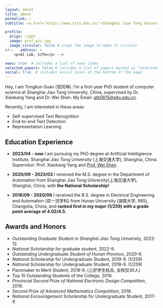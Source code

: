 ```yaml
---
layout: about
title: about
permalink: /
subtitle: <a href='https://www.sjtu.edu.cn/'>Shanghai Jiao Tong University</a>

profile:
  align: right
  image: prof_pic.jpg
  image_circular: false # crops the image to make it circular
<!--   address: >
    <p>AI Lab, SJTU</p> -->

news: true  # includes a list of news items
selected_papers: false # includes a list of papers marked as "selected={true}"
social: true  # includes social icons at the bottom of the page
---
```


Hey, I am Tongkun Guan (官同坤). I’m a first-year PhD student of computer science at Shanghai Jiao Tong University, China, supervised by Dr. Xiaokang Yang and Dr. Wei Shen. My Email: gtk0615@sjtu.edu.cn.

Recently, I am interested in these areas:
- Self-supervised Text Recognition
- End-to-end Text Detection
- Representation Learning

Education Experience
---
- **2023/04 - now** I am pursuing my PhD degree at Artificial Intelligience Institute, Shanghai Jiao Tong University (上海交通大学), Shanghai, China. Supervisor: Prof. Xiaokang Yang and [Prof. Wei Shen](https://shenwei1231.github.io/).

- **2020/09 - 2023/03** I received the M.S. degree in the Department of Automation from Shanghai Jiao Tong University(上海交通大学), Shanghai, China, with **the National Scholarship!** 
<!-- - Supervisor: [Prof. Chaochen Gu](https://automation.sjtu.edu.cn/Chao-Chen). -->

- **2016/09 - 2020/06** I received the B.S. degree in Electrical Engineering and Automation (双一流学科) from Hunan University (湖南大学, 985), Changsha, China, and **ranked first in my major (1/259) with a grade point average of 4.02/4.5.**
<!-- - Supervisor: [Prof. Min Liu](http://eeit.hnu.edu.cn/info/1291/5218.htm). -->
<!-- - and got **the first place in my major (1/259) with a grade point of 4.02/4.5**. Supervisor: Dr. Min Liu.-->
<!--Tongkun Guan received the M.S. degree in the Department of Automation from Shanghai Jiao Tong University, Shanghai, China, in 2023.
and received the B.S. degree in Electrical Engineering and Automation from Hunan University, Changsha, China, in 2020. He is currently pursuing the PhD degree with the MoE Key Lab of Artificial Intelligence, AI Institute, Shanghai Jiao Tong University, and works with his supervisor Dr. Xiaokang Yang and Dr. Wei Shen. He has wide research interests mainly including computer vision, text detection, image processing, and text recognition.-->

<!--Put your address / P.O. box / other info right below your picture. You can also disable any these elements by editing `profile` property of the YAML header of your `_pages/about.md`. Edit `_bibliography/papers.bib` and Jekyll will render your [publications page](/al-folio/publications/) automatically.-->

<!--Link to your social media connections, too. This theme is set up to use [Font Awesome icons](http://fortawesome.github.io/Font-Awesome/) and [Academicons](https://jpswalsh.github.io/academicons/), like the ones below. Add your Facebook, Twitter, LinkedIn, Google Scholar, or just disable all of them.-->

<!-- I am looking for an internship~~ -->

Awards and Honors
--- 
- *Outstanding Graduate Student in Shanghai Jiao Tong University*, 2022-12.  
- *National Scholarship* for graduate student, 2022-9.  
- *Outstanding Undergraduate Student of Hunan Province*, 2020-6.  
- *National Scholarship* for Undergraduate Student, 2019-9. (1/259) 
- *National Scholarship* for Undergraduate Student, 2018-9. (1/259)
- Pacemaker to Merit Student, 2018-9. (三好学生标兵, 全校仅30人)
- Top 10 Outstanding Students of the College, 2019.
- *Provincial Second Prize of National Electronic Design Competition*, 2019.  
- *Second Prize of Advanced Mathematics Competition*, 2018.  
- *National Encouragement Scholarship* for Undergraduate Student, 2017-9.


<!-- **Journal Services**  
Served to review the manuscripts including  
- IEEE Transactions on Pattern Analysis and Machine Intelligence (IEEE TPAMI)
- IEEE/CAA Journal of Automatica Sinica (IEEE JAS)  -->

<!-- ---  
**Conference Services**  
Served to review the manuscripts including  
- CVPR / ECCV
- NeurIPS / AAAI
- ICIP / IJCNN / ACCV / ICONIP / ICMLA / ICASSP -->

<!-- For more information  
===  
Here is my CV [[English Version](https://alanlusun.github.io/files/CV_LuChangsheng_EN.pdf), [中文简历](https://alanlusun.github.io/files/CV_LuChangsheng_CN.pdf)].

[[go top](https://tongkunguan.github.io/)] -->

